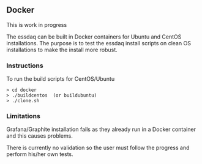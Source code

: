 ## Docker
This is work in progress

The essdaq can be built in Docker containers for Ubuntu and CentOS
installations. The purpose is to test the essdaq install scripts 
on clean OS installations to make the install more robust.

### Instructions
To run the build scripts for CentOS/Ubuntu

    > cd docker
    > ./buildcentos  (or buildubuntu)
    > ./clone.sh

### Limitations

Grafana/Graphite installation fails as they already run in a Docker 
container and this causes problems.

There is currently no validation so the user must follow the progress
and perform his/her own tests.
